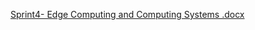 [Sprint4- Edge Computing and Computing Systems .docx](https://github.com/julialgalvao/Sprint4-EdgeComp/files/13322654/Sprint4-.Edge.Computing.and.Computing.Systems.docx)
